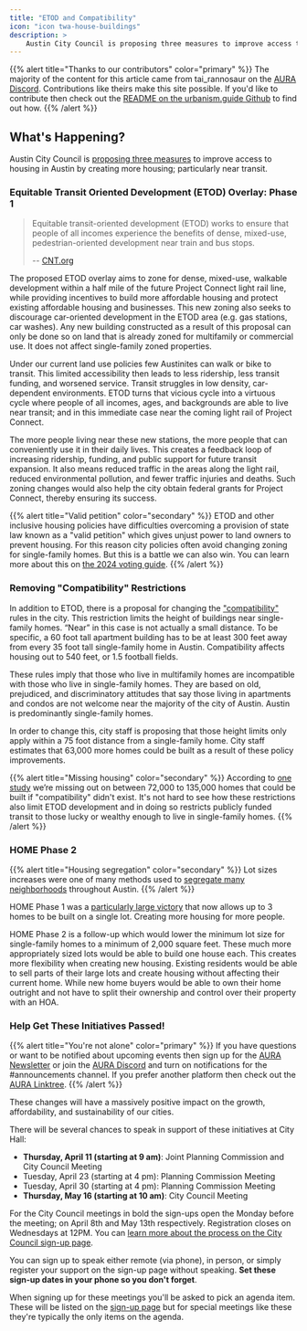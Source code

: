 ```yaml
---
title: "ETOD and Compatibility"
icon: "icon twa-house-buildings"
description: >
    Austin City Council is proposing three measures to improve access to housing in Austin by creating more housing; particularly near transit. Learn what they are and get involved to help get them passed!
---
```


{{% alert title="Thanks to our contributors" color="primary" %}}
The majority of the content for this article came from tai_rannosaur on the [AURA Discord](https://discord.gg/eQqxMV5KMq). Contributions like theirs make this site possible. If you'd like to contribute then check out the [README on the urbanism.guide Github](https://github.com/zeezephyr/urbanism-guide) to find out how.
{{% /alert %}}

## What's Happening?

Austin City Council is [proposing three measures](https://speakupaustin.org/f5610) to improve access to housing in Austin by creating more housing; particularly near transit.

### Equitable Transit Oriented Development (ETOD) Overlay: Phase 1

> Equitable transit-oriented development (ETOD) works to ensure that people of all incomes experience the benefits of dense, mixed-use, pedestrian-oriented development near train and bus stops.
>
> -- [CNT.org](https://etod.cnt.org/about/)

The proposed ETOD overlay aims to zone for dense, mixed-use, walkable development within a half mile of the future Project Connect light rail line, while providing incentives to build more affordable housing and protect existing affordable housing and businesses. This new zoning also seeks to discourage car-oriented development in the ETOD area (e.g. gas stations, car washes). Any new building constructed as a result of this proposal can only be done so on land that is already zoned for multifamily or commercial use. It does not affect single-family zoned properties.

Under our current land use policies few Austinites can walk or bike to transit. This limited accessibility then leads to less ridership, less transit funding, and worsened service. Transit struggles in low density, car-dependent environments. ETOD turns that vicious cycle into a virtuous cycle where people of all incomes, ages, and backgrounds are able to live near transit; and in this immediate case near the coming light rail of Project Connect.

The more people living near these new stations, the more people that can conveniently use it in their daily lives. This creates a feedback loop of increasing ridership, funding, and public support for future transit expansion. It also means reduced traffic in the areas along the light rail, reduced environmental pollution, and fewer traffic injuries and deaths. Such zoning changes would also help the city obtain federal grants for Project Connect, thereby ensuring its success.

{{% alert title="Valid petition" color="secondary" %}}
ETOD and other inclusive housing policies have difficulties overcoming a provision of state law known as a "valid petition" which gives unjust power to land owners to prevent housing. For this reason city policies often avoid changing zoning for single-family homes. But this is a battle we can also win. You can learn more about this on [the 2024 voting guide](/austin/voting_guide/2024/#the-importance-of-voting).
{{% /alert %}}

### Removing "Compatibility" Restrictions

In addition to ETOD, there is a proposal for changing the ["compatibility"](/austin/housing/compatibility_restrictions) rules in the city. This restriction limits the height of buildings near single-family homes. “Near” in this case is not actually a small distance. To be specific, a 60 foot tall apartment building has to be at least 300 feet away from every 35 foot tall single-family home in Austin. Compatibility affects housing out to 540 feet, or 1.5 football fields.

These rules imply that those who live in multifamily homes are incompatible with those who live in single-family homes. They are based on old, prejudiced, and discriminatory attitudes that say those living in apartments and condos are not welcome near the majority of the city of Austin. Austin is predominantly single-family homes.

In order to change this, city staff is proposing that those height limits only apply within a 75 foot distance from a single-family home. City staff estimates that 63,000 more homes could be built as a result of these policy improvements.

{{% alert title="Missing housing" color="secondary" %}}
According to [one study](https://services.austintexas.gov/edims/pio/document.cfm?id=414871) we’re missing out on between 72,000 to 135,000 homes that could be built if "compatibility" didn't exist. It's not hard to see how these restrictions also limit ETOD development and in doing so restricts publicly funded transit to those lucky or wealthy enough to live in single-family homes.
{{% /alert %}}

### HOME Phase 2

{{% alert title="Housing segregation" color="secondary" %}}
Lot sizes increases were one of many methods used to [segregate many neighborhoods](/austin/housing/zoning_restrictions/#a-city-plan-for-austin) throughout Austin.
{{% /alert %}}

HOME Phase 1 was a [particularly large victory](/austin/wins/2023/#home-options-for-middle-income-empowerment-december-7th) that now allows up to 3 homes to be built on a single lot. Creating more housing for more people.

HOME Phase 2 is a follow-up which would lower the minimum lot size for single-family homes to a minimum of 2,000 square feet. These much more appropriately sized lots would be able to build one house each. This creates more flexibility when creating new housing. Existing residents would be able to sell parts of their large lots and create housing without affecting their current home. While new home buyers would be able to own their home outright and not have to split their ownership and control over their property with an HOA.

### Help Get These Initiatives Passed!

{{% alert title="You're not alone" color="primary" %}}
If you have questions or want to be notified about upcoming events then sign up for the [AURA Newsletter](https://aura-atx.org/subscribe/) or join the [AURA Discord](https://discord.gg/eQqxMV5KMq) and turn on notifications for the #announcements channel. If you prefer another platform then check out the [AURA Linktree](https://linktr.ee/aura_atx).
{{% /alert %}}

These changes will have a massively positive impact on the growth, affordability, and sustainability of our cities.

There will be several chances to speak in support of these initiatives at City Hall:

- **Thursday, April 11 (starting at 9 am)**: Joint Planning Commission and City Council Meeting
- Tuesday, April 23 (starting at 4 pm): Planning Commission Meeting
- Tuesday, April 30 (starting at 4 pm): Planning Commission Meeting
- **Thursday, May 16 (starting at 10 am)**: City Council Meeting

For the City Council meetings in bold the sign-ups open the Monday before the meeting; on April 8th and May 13th respectively. Registration closes on Wednesdays at 12PM. You can [learn more about the process on the City Council sign-up page](https://www.austintexas.gov/department/public-participation-council-meetings).

You can sign up to speak either remote (via phone), in person, or simply register your support on the sign-up page without speaking. **Set these sign-up dates in your phone so you don't forget**.

When signing up for these meetings you'll be asked to pick an agenda item. These will be listed on the [sign-up page](https://www.austintexas.gov/department/public-participation-council-meetings) but for special meetings like these they're typically the only items on the agenda.
